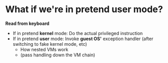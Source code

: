 # What if we're in pretend user mode?

**Read from keyboard**

- If in pretend **kernel** mode: Do the actual privileged instruction
- If in pretend **user** mode: Invoke **guest OS'** exception handler (after switching to fake kernel mode, etc)
    - How nested VMs work
    - (pass handling down the VM chain)
